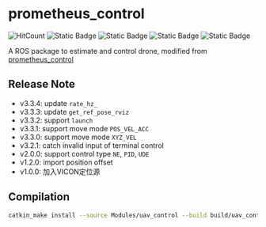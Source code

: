# prometheus_control

![HitCount](https://img.shields.io/endpoint?url=https%3A%2F%2Fhits.dwyl.com%2FHuaYuXiao%2Fuav_control.json%3Fcolor%3Dpink)
![Static Badge](https://img.shields.io/badge/ROS-melodic-22314E?logo=ros)
![Static Badge](https://img.shields.io/badge/C%2B%2B-14-00599C?logo=cplusplus)
![Static Badge](https://img.shields.io/badge/Ubuntu-18.04.6-E95420?logo=ubuntu)
![Static Badge](https://img.shields.io/badge/NVIDIA-Jetson_Nano-76B900?LOGO=nvidia)

A ROS package to estimate and control drone, modified from [prometheus_control](https://github.com/amov-lab/Prometheus/tree/v1.1/Modules/control)


## Release Note

- v3.3.4: update `rate_hz_`
- v3.3.3: update `get_ref_pose_rviz`
- v3.3.2: support `launch`
- v3.3.1: support move mode `POS_VEL_ACC`
- v3.3.0: support move mode `XYZ_VEL` 
- v3.2.1: catch invalid input of terminal control
- v2.0.0: support control type `NE`, `PID`, `UDE`
- v1.2.0: import position offset
- v1.0.0: 加入VICON定位源


## Compilation

```bash
catkin_make install --source Modules/uav_control --build build/uav_control
```
